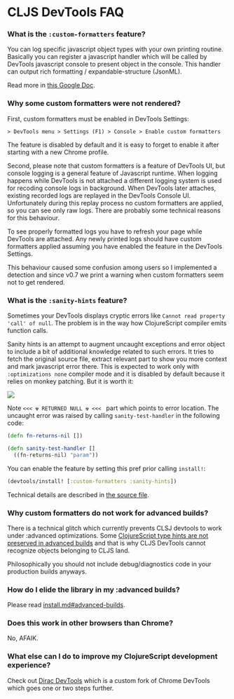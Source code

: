# CLJS DevTools FAQ

### What is the `:custom-formatters` feature?

You can log specific javascript object types with your own printing routine.
Basically you can register a javascript handler which will be called by
DevTools javascript console to present object in the console. This handler
can output rich formatting / expandable-structure (JsonML).

Read more in [this Google Doc](https://docs.google.com/document/d/1FTascZXT9cxfetuPRT2eXPQKXui4nWFivUnS_335T3U).

### Why some custom formatters were not rendered?

First, custom formatters must be enabled in DevTools Settings:

`> DevTools menu > Settings (F1) > Console > Enable custom formatters`

The feature is disabled by default and it is easy to forget to enable it after starting with a new Chrome profile.

Second, please note that custom formatters is a feature of DevTools UI, but console logging is a general feature of Javascript runtime.
When logging happens while DevTools is not attached a different logging system is used for recoding console logs in background.
When DevTools later attaches, existing recorded logs are replayed in the DevTools Console UI. Unfortunately during this replay process
no custom formatters are applied, so you can see only raw logs. There are probably some technical reasons for this behaviour.

To see properly formatted logs you have to refresh your page while DevTools are attached. Any newly printed logs should have
custom formatters applied assuming you have enabled the feature in the DevTools Settings.

This behaviour caused some confusion among users so I implemented a detection and since v0.7 we print a warning
when custom formatters seem not to get rendered.

### What is the `:sanity-hints` feature?

Sometimes your DevTools displays cryptic errors like `Cannot read property 'call' of null`. The problem is in the way how ClojureScript compiler emits function calls.

Sanity hints is an attempt to augment uncaught exceptions and error object to include a bit of additional knowledge related to such errors.
It tries to fetch the original source file, extract relevant part to show you more context and mark javascript error there.
This is expected to work only with `:optimizations none` compiler mode and it is disabled by default because it relies on monkey patching.
But it is worth it:

<img src="https://dl.dropboxusercontent.com/u/559047/cljs-devtools-sanity-hint.png">

Note `<<< ☢ RETURNED NULL ☢ <<< ` part which points to error location. The uncaught error was raised by calling `sanity-test-handler` in the following code:

```clojure
(defn fn-returns-nil [])

(defn sanity-test-handler []
  ((fn-returns-nil) "param"))
```

You can enable the feature by setting this pref prior calling `install!`:

```clojure
(devtools/install! [:custom-formatters :sanity-hints])
```

Technical details are described in [the source file](https://github.com/binaryage/cljs-devtools/blob/master/src/devtools/sanity_hints.cljs).

### Why custom formatters do not work for advanced builds?

There is a technical glitch which currently prevents CLSJ devtools to work under
:advanced optimizations. Some [ClojureScript type hints are not preserved in advanced builds](http://dev.clojure.org/jira/browse/CLJS-1249)
and that is why CLJS DevTools cannot recognize objects belonging to CLJS land.

Philosophically you should not include debug/diagnostics code in your production builds anyways.

### How do I elide the library in my :advanced builds?

Please read [install.md#advanced-builds](install.md#advanced-builds).

### Does this work in other browsers than Chrome?

No, AFAIK.

### What else can I do to improve my ClojureScript development experience?

Check out [Dirac DevTools](https://github.com/binaryage/dirac) which is
a custom fork of Chrome DevTools which goes one or two steps further.
